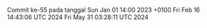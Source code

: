 Commit ke-55 pada tanggal Sun Jan 01 14:00 2023 +0100
Fri Feb 16 14:43:06 UTC 2024
Fri May 31 03:28:11 UTC 2024
